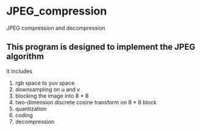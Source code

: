 # JPEG_compression
JPEG compression and decompression
## This program is designed to implement the JPEG algorithm  
It includes  
1. rgb space to yuv space  
2. downsampling on u and v  
3. blocking the image into 8 * 8  
4. two-dimension discrete cosine transform on 8 * 8 block  
5. quantization  
6. coding
7. decompression
